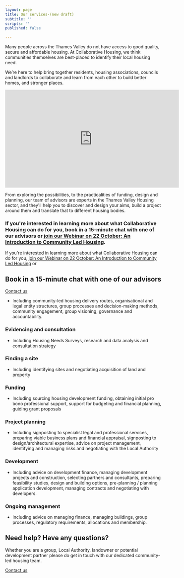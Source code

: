 ```yaml
---
layout: page
title: Our services-(new draft)
subtitle: ''
scripts: ''
published: false

---
```

Many people across the Thames Valley do not have access to good quality, secure and affordable housing. At Collaborative Housing, we think communities themselves are best-placed to identify their local housing need.   
  
We’re here to help bring together residents, housing associations, councils and landlords to collaborate and learn from each other to build better homes, and stronger places.

<iframe width="560" height="315" src="https://www.youtube.com/embed/cSXPj93ZJyI" frameborder="0" allow="accelerometer; autoplay; clipboard-write; encrypted-media; gyroscope; picture-in-picture" allowfullscreen></iframe>

From exploring the possibilities, to the practicalities of funding, design and planning, our team of advisors are experts in the Thames Valley Housing sector, and they'll help you to discover and design your aims, build a project around them and translate that to different housing bodies.

### If you're interested in learning more about what Collaborative Housing can do for you, book in a 15-minute chat with one of our advisors or [join our Webinar on 22 October: An Introduction to Community Led Housing](https://www.eventbrite.co.uk/e/introduction-to-community-led-housing-tickets-121170250481).

If you're interested in learning more about what Collaborative Housing can do for you, [join our Webinar on 22 October: An Introduction to Community Led Housing](https://www.eventbrite.co.uk/e/introduction-to-community-led-housing-tickets-121170250481) or

<div class="pullout-box centre"> <h2>Book in a 15-minute chat with one of our advisors</h2> <a class="button" href="/contact.html">Contact us</a> </div>

* Including community-led housing delivery routes, organisational and legal entity structures, group processes and decision-making methods, community engagement, group visioning, governance and accountability.

### Evidencing and consultation

* Including Housing Needs Surveys, research and data analysis and consultation strategy

### Finding a site

* Including identifying sites and negotiating acquisition of land and property

### Funding

* Including sourcing housing development funding, obtaining initial pro bono professional support, support for budgeting and financial planning, guiding grant proposals

### Project planning

* Including signposting to specialist legal and professional services, preparing viable business plans and financial appraisal, signposting to design/architectural expertise, advice on project management, identifying and managing risks and negotiating with the Local Authority

### Development

* Including advice on development finance, managing development projects and construction, selecting partners and consultants, preparing feasibility studies, design and building options, pre-planning / planning application development, managing contracts and negotiating with developers.

### Ongoing management

* Including advice on managing finance, managing buildings, group processes, regulatory requirements, allocations and membership.

<div class="pullout-box centre"> <h2>Need help? Have any questions?</h2> <p>Whether you are a group, Local Authority, landowner or potential development partner please do get in touch with our dedicated community-led housing team.</p> <a class="button" href="/contact.html">Contact us</a> </div>